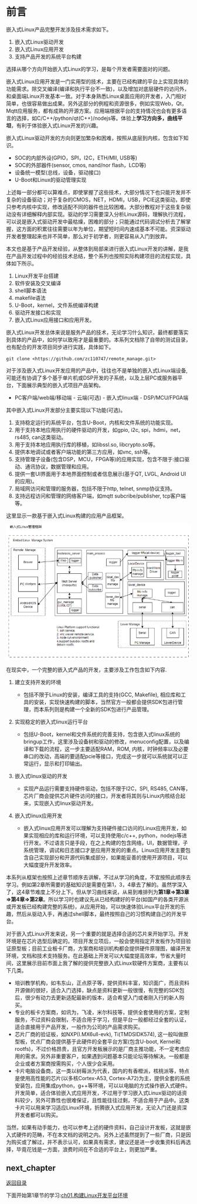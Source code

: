 # 前言

嵌入式Linux产品完整开发涉及技术需求如下。

1. 嵌入式Linux驱动开发
2. 嵌入式Linux应用开发
3. 支持产品开发的系统平台构建

选择从哪个方向开始嵌入式Linux的学习，是每个开发者需要面对的问题。

嵌入式Linux应用开发是一门实用型的技术，主要在已经构建的平台上实现具体的功能需求。除交叉编译(编译和执行平台不一致)，以及增加对底层硬件的访问外，和桌面端Linux开发基本一致。对于本身熟悉Linux桌面应用的开发者，入门相对简单，也很容易做出成果。另外这部分的例程和资源很多，例如实现Web，Qt，Mqtt应用服务，都有成熟的开源方案。应用端根据平台的支持情况也会有更多语言的选择，如C/C++/python/qt(C++)/nodejs等。体验上**学习方向多，曲线平坦**，有利于体验嵌入式Linux开发的兴趣。

嵌入式Linux驱动开发的方向则更加繁杂和困难，按照从底层到内核，包含如下知识。

- SOC的内部外设(GPIO，SPI，I2C，ETH/MII, USB等)
- SOC的外部器件(sensor, cmos, nand/nor flash，LCD等)
- 设备统一模型(总线，设备，驱动接口)
- U-Boot和Linux的驱动管理实现

上述每一部分都可以算难点，即使掌握了这些技术，大部分情况下也只能开发并不复杂的设备驱动；对于复杂的CMOS，NET，HDMI，USB，PCIE这类驱动，即使只参考内核中实现，修改适配不同的器件也比较困难。大部分教程对于这些复杂驱动没有详细解释内部实现。驱动的学习需要深入分析Linux源码，理解执行流程，可以说是嵌入式驱动开发中最枯燥，困难的部分；只能通过代码调试分析去了解掌握，这方面的积累往往需要以年为单位，期望短时间内速成基本不可能。资深驱动开发者整理起来也并不简单，那么对于初学者，则更容易从入门到放弃。

本文也是基于产品开发经验，从整体到局部来进行嵌入式Linux开发的讲解，是我在产品开发过程中的经验技术总结，整个系列也按照实际构建项目的流程实现，具体如下所示。

1. Linux开发平台搭建
2. 软件安装及交叉编译
3. shell脚本语法
4. makefile语法
5. U-Boot，kernel，文件系统编译构建
6. 驱动开发接口和实现
7. 嵌入式Linux应用接口和应用开发。

嵌入式Linux开发总体来说是服务产品的技术，无论学习什么知识，最终都要落实到具体的产品中，如何学以致用才是最重要的。本系列文档除了自带的测试目录，也有配合的开发项目同步进行实践，具体如下。

```shell
git clone <https://github.com/zc110747/remote_manage.git>
```

对于涉及嵌入式Linux开发应用的产品中，往往也不是单独的嵌入式Linux端设备, 可能还有协调了多个基于单片机或DSP开发的子系统，以及上层PC或服务器平台，下面展示典型的嵌入式项目产品架构。

- PC客户端/web端/移动端 - 云端(可选) - 嵌入式linux端 - DSP/MCU/FPGA端

其中嵌入式Linux开发部分主要实现以下功能(可选)。

1. 支持稳定运行的系统平台，包含U-Boot，内核和文件系统的功能实现。
2. 用于支持本地应用执行的硬件驱动的开发，如gpio, i2c, spi，hdmi，net，rs485, can这类驱动。
3. 用于支持本地应用执行库的移植，如libssl.so, libcrypto.so等。
4. 提供本地调试或者客户端功能的第三方应用，如vnc, ssh等。
5. 支持管理子设备(包含DSP，MCU，FPGA等)的应用实现，包含不限于:接口驱动、通讯协议，数据管理和应用。
6. 提供一套UI界面用于本地界面控制或者信息展示(基于QT, LVGL, Android UI的应用)。
7. 局域网访问和管理的服务器，包括不限于http, telnet, snmp协议支持。
8. 支持远程访问和管理的网络客户端，如mqtt subcribe/publisher, tcp客户端等。

这里显示一款基于嵌入式Linux构建的应用产品框架。

![image](image/mainFrame.png)

在现实中，一个完整的嵌入式产品的开发，主要涉及工作包含如下内容.

1. 建立支持开发的环境

    - 包括不限于Linux的安装，编译工具的支持(GCC, Makefile), 相应库和工具的安装，实现快速构建的脚本，当然官方一般都会提供SDK包进行管理，而本系列则是构建一个全新的SDK包进行产品管理。

2. 实现稳定的嵌入式linux运行平台

    - 包括U-Boot，kernel和文件系统的完善支持，包含嵌入式linux系统的bringup工作，这里涉及设备树和驱动的修改，menuconfig配置，以及编译和下载的流程，这一步主要适配RAM，ROM, 内核，时钟频率以及必要串口的改动，高端的要适配pcie等接口，完成这一步就可以系统就可以正常运行，显示和打印输出。

3. 嵌入式linux驱动的开发

    - 实现产品运行需要支持硬件驱动，包括不限于I2C，SPI, RS485, CAN等，芯片厂商会提供芯片硬件访问的接口，开发者将其则与Linux内核结合起来，实现嵌入式linux驱动开发。

4. 嵌入式linux应用开发

    - 嵌入式linux应用开发可以理解为支持硬件接口访问的Linux应用开发，如果实现相应的库和运行环境，可以支持使用c/c++, python，nodejs等进行开发。不过语言只是手段，在之上构建的包含网络，UI，数据管理，子系统管理，调试和日志接口才是应用开发的的重点。Linux应用开发主要包含自己实现部分和开源代码集成部分，如果能妥善的使用开源项目，可以大幅度提升开发效率。

本系列从框架也按照上述章节顺序去讲解，不过从学习的角度，不宜按照此顺序去学习。例如第2章所需要的基础知识是需要在第1，3，4章去了解的。虽然学深入了，这4章节难度上不分上下。但从学习曲线来说，从易到难排列为**第1章=>第3章=>第4章=>第2章**。所以学习时也建议先从已经构建好的平台(如国产的各类开源派或开发板已经构建完整的系统)，从应用开始，可以快速体验Linux平台开发的乐趣，然后从驱动入手，再通过shell脚本，最终按照自己的习惯构建自己的开发平台。

对于嵌入式Linux开发来说，另一个重要的就是选择合适的芯片来开始学习。开发环境是在芯片选型后确定的。项目开发立项后，一般会使用指定开发板作为项目验证原型板；目前工业板卡厂商，方案商和培训机构都会提供硬件原理图，编译开发环境，文档和技术支持服务。在此基础上开发可以大幅度提高效率，节省大量时间，这里展示目前市面上我了解的提供完整嵌入式Linux软硬件方案商，主要有以下几类。

- 培训教学机构，如韦东山，正点原子等，提供资料丰富，知识面广，而且资料开源做的很好，适合入门选择，缺点是资料更新一般很慢，有完整的SDK包后，很少有动力去更新适配最新的版本，适合希望入门或者刚入行的新人购买。
- 专业的板卡方案商，如讯为，飞凌，米尔科技等，提供全套使用的方案，定制服务，不过资料会限制，不适合用于学习，但是平台一般都经过全套的认证，适合直接用于产品开发，一般作为公司的产品需求购买。
- 芯片厂商的验证板，如NXP(I.MX6ull-evk), Ti(TMDSIDK574), 这一般叫做原型板，优点厂商会提供基于此硬件的全套平台方案(包含U-boot, Kernel和rootfs)，不过价格昂贵，且官方开发板展示的是厂商主推功能，不一定考虑应用的需求。另外非重要客户，如果遇到问题基本只能论坛等待解决。一般都是企业或者方案商按需购买，个人很少会采用。
- 卡片电脑设备商，这一类以树莓派为代表，国内的有香橙派，核桃派等，特点是使用高性能的芯片(以多核Cortex-A53, Cortex-A72)为主，提供全套的系统安装包，应用集成python，g++等环境，可以以电脑的方式操作嵌入式硬件。开发简单，适合体验嵌入式应用开发，不过用于学习嵌入式Linux驱动的话资料较少，另外可靠性也很难保证，且性能往往过剩，不适合用于产品中。这类卡片可以用来学习适应Linux环境，折腾嵌入式应用开发，无论入门还是资深开发者都可以购买。

当然，如果有动手能力，也可以参考上述的硬件资料，自己设计开发板，这就是嵌入式硬件的范畴，不在本文档的说明之内。另外上述虽然提到了一些厂商，只是因为购买或了解过，并不表示认可，如果真有需求，建议还是进一步收集资料后再选择，毕竟花钱是一方面，浪费时间在不合适的平台上，则更加严重。

## next_chapter

[返回目录](./SUMMARY.md)

下面开始第1章节的学习:[ch01.构建Linux开发平台环境](./ch01-00.platform_env_struct.md)
